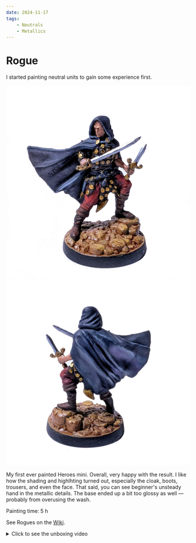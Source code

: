 ```yaml
---
date: 2024-11-17
tags:
    - Neutrals
    - Metallics
---
```

# Rogue

I started painting neutral units to gain some experience first.

![Rogue front](../assets/rogue_front.jpeg)
![Rogue back](../assets/rogue_back.jpeg)

My first ever painted Heroes mini.
Overall, very happy with the result.
I like how the shading and highlhting turned out, especially the cloak, boots, trousers, and even the face.
That said, you can see beginner's unsteady hand in the metallic details.
The base ended up a bit too glossy as well — probably from overusing the wash.

Painting time: 5 h

See Rogues on the [Wiki](https://homm3bg.wiki/units/rogues).

<details><summary>Click to see the unboxing video</summary>
  <iframe width="1280" height="720" src="https://www.youtube-nocookie.com/embed/RCvJ-YIeEgY?start=1935&end=1942&mute=1" frameborder="0" allowfullscreen></iframe>
</details>
